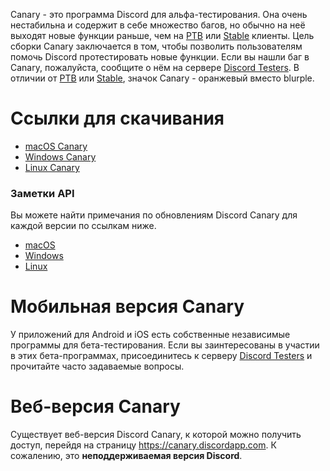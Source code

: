 <!-- TITLE: Discord Canary -->

Canary - это программа Discord для альфа-тестирования. Она очень нестабильна и содержит в себе множество багов, но обычно на неё выходят новые функции раньше, чем на [PTB](/ptb) или [Stable](/stable) клиенты. Цель сборки Canary заключается в том, чтобы позволить пользователям помочь Discord протестировать новые функции. Если вы нашли баг в Canary, пожалуйста, сообщите о нём на сервере [Discord Testers](http://discord.gg/discord-testers).
В отличии от [PTB](/ptb) или [Stable](/stable), значок Canary - оранжевый вместо blurple.

# Ссылки для скачивания
* [macOS Canary](https://discordapp.com/api/download/canary?platform=osx)
* [Windows Canary](https://discordapp.com/api/download/canary?platform=win)
* [Linux Canary](https://discordapp.com/api/download/canary?platform=linux)
### Заметки API
Вы можете найти примечания по обновлениям Discord Canary для каждой версии по ссылкам ниже.
* [macOS](https://discordapp.com/api/canary/updates?platform=osx)
* [Windows](https://discordapp.com/api/canary/updates?platform=win)
* [Linux](https://discordapp.com/api/canary/updates?platform=linux)
# Мобильная версия Canary
У приложений для Android и iOS есть собственные независимые программы для бета-тестирования. Если вы заинтересованы в участии в этих бета-программах, присоединитесь к серверу [Discord Testers](http://discord.gg/discord-testers) и прочитайте часто задаваемые вопросы. 
# Веб-версия Canary
Существует веб-версия Discord Canary, к которой можно получить доступ, перейдя на страницу https://canary.discordapp.com. К сожалению, это **неподдерживаемая версия Discord**.